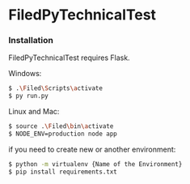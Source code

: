 # FiledPyTechnicalTest

### Installation

FiledPyTechnicalTest requires Flask.

Windows:

```sh
$ .\Filed\Scripts\activate
$ py run.py
```

Linux and Mac:

```sh
$ source .\Filed\bin\activate
$ NODE_ENV=production node app
```

if you need to create new or another environment:

```sh
$ python -m virtualenv {Name of the Environment}
$ pip install requirements.txt
```
